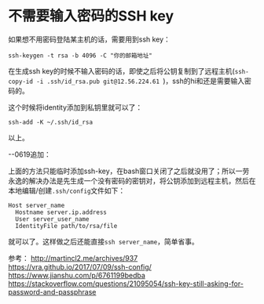 # 不需要输入密码的SSH key

如果想不用密码登陆某主机的话，需要用到ssh key：

`ssh-keygen -t rsa -b 4096 -C "你的邮箱地址"`

在生成ssh key的时候不输入密码的话，即使之后将公钥复制到了远程主机(`ssh-copy-id -i .ssh/id_rsa.pub git@12.56.224.61 `)，ssh的hi和还是需要输入密码的。

这个时候将identity添加到私钥里就可以了：

`ssh-add -K ~/.ssh/id_rsa`

以上。

--0619追加：

上面的方法只能临时添加ssh-key，在bash窗口关闭了之后就没用了；所以一劳永逸的解决办法是先生成一个没有密码的密钥对，将公钥添加到远程主机，然后在本地编辑/创建`.ssh/config`文件如下：

```
Host server_name
  Hostname server.ip.address
  User server_user_name
  IdentityFile path/to/rsa/file
```

就可以了。这样做之后还能直接`ssh server_name`，简单省事。

参考：
http://martincl2.me/archives/937
https://vra.github.io/2017/07/09/ssh-config/
https://www.jianshu.com/p/6761199bedba
https://stackoverflow.com/questions/21095054/ssh-key-still-asking-for-password-and-passphrase

